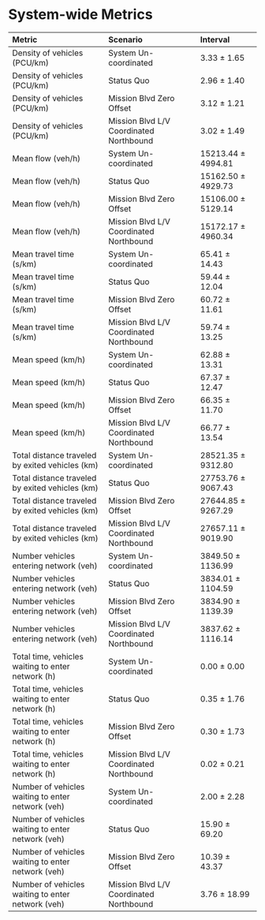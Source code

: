 # System-wide Metrics

| Metric                                            | Scenario                                | Interval           |
|:--------------------------------------------------|:----------------------------------------|:-------------------|
| Density of vehicles (PCU/km)                      | System Un-coordinated                   | 3.33 ± 1.65        |
| Density of vehicles (PCU/km)                      | Status Quo                              | 2.96 ± 1.40        |
| Density of vehicles (PCU/km)                      | Mission Blvd Zero Offset                | 3.12 ± 1.21        |
| Density of vehicles (PCU/km)                      | Mission Blvd L/V Coordinated Northbound | 3.02 ± 1.49        |
| Mean flow (veh/h)                                 | System Un-coordinated                   | 15213.44 ± 4994.81 |
| Mean flow (veh/h)                                 | Status Quo                              | 15162.50 ± 4929.73 |
| Mean flow (veh/h)                                 | Mission Blvd Zero Offset                | 15106.00 ± 5129.14 |
| Mean flow (veh/h)                                 | Mission Blvd L/V Coordinated Northbound | 15172.17 ± 4960.34 |
| Mean travel time (s/km)                           | System Un-coordinated                   | 65.41 ± 14.43      |
| Mean travel time (s/km)                           | Status Quo                              | 59.44 ± 12.04      |
| Mean travel time (s/km)                           | Mission Blvd Zero Offset                | 60.72 ± 11.61      |
| Mean travel time (s/km)                           | Mission Blvd L/V Coordinated Northbound | 59.74 ± 13.25      |
| Mean speed (km/h)                                 | System Un-coordinated                   | 62.88 ± 13.31      |
| Mean speed (km/h)                                 | Status Quo                              | 67.37 ± 12.47      |
| Mean speed (km/h)                                 | Mission Blvd Zero Offset                | 66.35 ± 11.70      |
| Mean speed (km/h)                                 | Mission Blvd L/V Coordinated Northbound | 66.77 ± 13.54      |
| Total distance traveled by exited vehicles (km)   | System Un-coordinated                   | 28521.35 ± 9312.80 |
| Total distance traveled by exited vehicles (km)   | Status Quo                              | 27753.76 ± 9067.43 |
| Total distance traveled by exited vehicles (km)   | Mission Blvd Zero Offset                | 27644.85 ± 9267.29 |
| Total distance traveled by exited vehicles (km)   | Mission Blvd L/V Coordinated Northbound | 27657.11 ± 9019.90 |
| Number vehicles entering network (veh)            | System Un-coordinated                   | 3849.50 ± 1136.99  |
| Number vehicles entering network (veh)            | Status Quo                              | 3834.01 ± 1104.59  |
| Number vehicles entering network (veh)            | Mission Blvd Zero Offset                | 3834.90 ± 1139.39  |
| Number vehicles entering network (veh)            | Mission Blvd L/V Coordinated Northbound | 3837.62 ± 1116.14  |
| Total time, vehicles waiting to enter network (h) | System Un-coordinated                   | 0.00 ± 0.00        |
| Total time, vehicles waiting to enter network (h) | Status Quo                              | 0.35 ± 1.76        |
| Total time, vehicles waiting to enter network (h) | Mission Blvd Zero Offset                | 0.30 ± 1.73        |
| Total time, vehicles waiting to enter network (h) | Mission Blvd L/V Coordinated Northbound | 0.02 ± 0.21        |
| Number of vehicles waiting to enter network (veh) | System Un-coordinated                   | 2.00 ± 2.28        |
| Number of vehicles waiting to enter network (veh) | Status Quo                              | 15.90 ± 69.20      |
| Number of vehicles waiting to enter network (veh) | Mission Blvd Zero Offset                | 10.39 ± 43.37      |
| Number of vehicles waiting to enter network (veh) | Mission Blvd L/V Coordinated Northbound | 3.76 ± 18.99       |